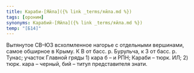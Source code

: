 ```yaml
---
title: Караби-[Яйла]({% link _terms/яйла.md %})
tags: [ороним]
synonyms: Карабий-[Яйла]({% link _terms/яйла.md %})
temp: "[Б14]"
---
```


Вытянутое СВ–ЮЗ всхолмленное нагорье с отдельными вершинами, самое обширное в
Крыму. К В от басс. р. Бурульча, к З от басс. р. Тунас; участок Главной гряды 1)
кара б – и РПН; Караби – тюрк. ИЛ; 2) тюрк. кара – черный, бий – титул
представителя знати.
